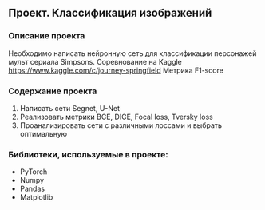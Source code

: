 ## Проект. Классификация изображений
### Описание проекта

Необходимо написать нейронную сеть для классификации персонажей мульт сериала Simpsons.
Соревнование на Kaggle https://www.kaggle.com/c/journey-springfield
Метрика F1-score

### Содержание проекта 
1) Написать сети Segnet, U-Net
2) Реализовать метрики BCE, DICE, Focal loss, Tversky loss
3) Проанализировать сети с различными лоссами и выбрать оптимальную

### Библиотеки, используемые в проекте:
- PyTorch
- Numpy 
- Pandas
- Matplotlib
